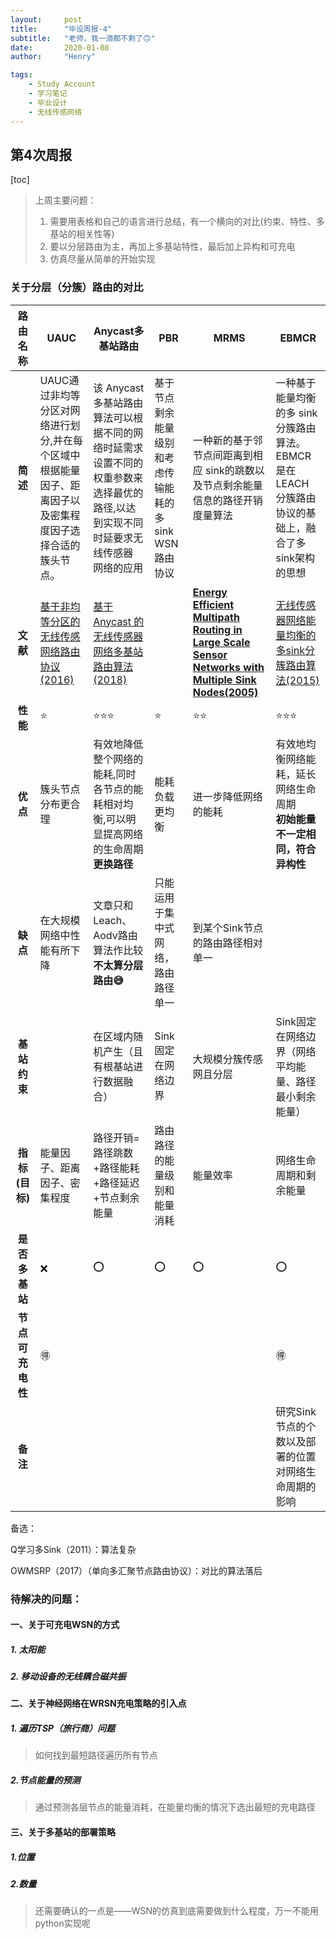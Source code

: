 ```yaml
---
layout:     post
title:      "毕设周报-4"
subtitle:   "老师，我一滴都不剩了🙃"
date:       2020-01-08
author:     "Henry"

tags:
    - Study Account
    - 学习笔记
    - 毕业设计
    - 无线传感网络
---
```


## 第4次周报

[toc]



> 上周主要问题：
>
> 1. 需要用表格和自己的语言进行总结，有一个横向的对比(约束、特性、多基站的相关性等)
> 2. 要以分层路由为主，再加上多基站特性，最后加上异构和可充电
> 3. 仿真尽量从简单的开始实现




### 关于分层（分簇）路由的对比
路由名称 | UAUC | Anycast多基站路由 | PBR | MRMS | EBMCR 
:-: |--- |--- |--- |--- |--- 
**简述** | UAUC通过非均等分区对网络进行划分,并在每个区域中根据能量因子、距离因子以及密集程度因子选择合适的簇头节点。 | 该 Anycast 多基站路由 算法可以根据不同的网络时延需求设置不同的权重参数来选择最优的路径,以达到实现不同时延要求无线传感器 网络的应用 | 基于节点剩余能量级别和考虑传输能耗的多sink WSN路由协议 | 一种新的基于邻节点间距离到相应 sink的跳数以及节点剩余能量信息的路径开销度量算法 | 一种基于能量均衡的多 sink 分簇路由算法。EBMCR 是在 LEACH 分簇路由协议的基础上，融合了多sink架构的思想 
**文献** | [基于非均等分区的无线传感网络路由协议(2016)]() | [基于 Anycast 的无线传感器网络多基站路由算法(2018)]() |  | [**Energy Efficient Multipath Routing in Large Scale Sensor Networks with Multiple Sink Nodes(2005)** ]() | [无线传感器网络能量均衡的多sink分簇路由算法(2015)]() 
**性能** | ⭐ | ⭐⭐⭐ | ⭐ | ⭐⭐ | ⭐⭐⭐ 
 **优点** | 簇头节点分布更合理 | 有效地降低整个网络的能耗,同时各节点的能耗相对均衡,可以明显提高网络的生命周期<br>**更换路径** | 能耗负载更均衡 | 进一步降低网络的能耗 | 有效地均衡网络能耗，延长网络生命周期<br>**初始能量不一定相同，符合异构性** 
 **缺点** | 在大规模网络中性能有所下降 | 文章只和Leach、Aodv路由算法作比较<br>**不太算分层路由😅** | 只能运用于集中式网络，路由路径单一 | 到某个Sink节点的路由路径相对单一 |  
 **基站约束** |  | 在区域内随机产生（且有根基站进行数据融合） | Sink固定在网络边界 | 大规模分簇传感网且分层 | Sink固定在网络边界（网络平均能量、路径最小剩余能量） 
 **指标(目标)** | 能量因子、距离因子、密集程度 | 路径开销=路径跳数+路径能耗+路径延迟+节点剩余能量 | 路由路径的能量级别和能量消耗 | 能量效率 | 网络生命周期和剩余能量 
 **是否多基站** | ❌ | ⭕ | ⭕ | ⭕ | ⭕                                                            
 **节点可充电性** | 🉐 |  | | | 🉐 
 **备注** | | | | | 研究Sink节点的个数以及部署的位置对网络生命周期的影响 

备选：

Q学习多Sink（2011）：算法复杂

OWMSRP（2017）（单向多汇聚节点路由协议）：对比的算法落后





### 待解决的问题：

#### 一、关于可充电WSN的方式

##### 1. 太阳能



##### 2. 移动设备的无线耦合磁共振





#### 二、关于神经网络在WRSN充电策略的引入点

##### 1. 遍历TSP（旅行商）问题

> 如何找到最短路径遍历所有节点

##### 2.节点能量的预测

> 通过预测各层节点的能量消耗，在能量均衡的情况下选出最短的充电路径



#### 三、关于多基站的部署策略

##### 1.位置



##### 2.数量











> 还需要确认的一点是——WSN的仿真到底需要做到什么程度，万一不能用python实现呢


